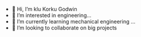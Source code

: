 - 👋 Hi, I’m klu Korku Godwin
- 👀 I’m interested in engineering...
- 🌱 I’m currently learning mechanical engineering ...
- 💞️ I’m looking to collaborate on big projects
<!---- 📫 How to reach me 
- 😄 Pronouns: ...
- ⚡ Fun fact: ...--->

<!---
klu-godwin/klu-godwin is a ✨ special ✨ repository because its `README.md` (this file) appears on your GitHub profile.
You can click the Preview link to take a look at your changes.
--->
